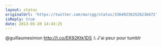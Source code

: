 ```yaml
---
layout: status
originalUrl: 'https://twitter.com/marcgg/status/336492362526236672'
isReply: true
date: 2013-05-20 14:43:25
---
```


@guillaumesimon http://t.co/EK92Ktk1DS :\ J'ai peur pour tumblr
